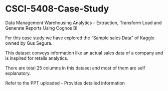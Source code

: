 # CSCI-5408-Case-Study
Data Management Warehousing Analytics - Extraction, Transform Load and Generate Reports Using Cognos BI

For this case study we have explored the “Sample sales Data” of Kaggle owned by Gus Segura.

This dataset conveys information like an actual sales data of a company and is inspired for retails analytics. 

There are total 25 columns in this dataset and most of them are self explanatory.

Refer to the PPT uploaded - Provides detailed information
